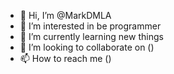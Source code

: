 - 👋 Hi, I’m @MarkDMLA
- 👀 I’m interested in be programmer
- 🌱 I’m currently learning new things
- 💞️ I’m looking to collaborate on ()
- 📫 How to reach me ()
  
<!---
MarkDMLA/MarkDMLA is a ✨ special ✨ repository because its `README.md` (this file) appears on your GitHub profile.
You can click the Preview link to take a look at your changes.
--->
